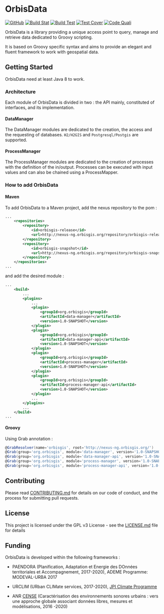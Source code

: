 
# OrbisData 
[![GitHub](https://img.shields.io/github/license/orbisgis/orbisdata.svg)](https://github.com/orbisgis/orbisdata/blob/master/docs/LICENSE) 
[![Build Stat](https://img.shields.io/jenkins/s/http/jenkins-ng.orbisgis.org/job/orbisdata.svg)](http://jenkins-ng.orbisgis.org/job/orbisdata) 
[![Build Test](https://img.shields.io/jenkins/t/http/jenkins-ng.orbisgis.org/job/orbisdata.svg)](https://jenkins-ng.orbisgis.org/job/orbisdata/test_results_analyzer/) 
[![Test Cover](https://img.shields.io/jenkins/j/http/jenkins-ng.orbisgis.org/job/orbisdata.svg)](https://jenkins-ng.orbisgis.org/job/orbisdata/jacoco/)
[![Code Quali](https://img.shields.io/codeclimate/maintainability/orbisgis/orbisdata.svg)](https://codeclimate.com/github/orbisgis/orbisdata)

OrbisData is a library providing a unique access point to query, manage and retrieve data dedicated to Groovy scripting.


It is based on Groovy specific syntax and aims to provide an elegant and 
fluent framework to work with geospatial data.

## Getting Started

OrbisData need at least Java 8 to work.

### Architecture

Each module of OrbisData is divided in two : the API mainly, constituted 
of interfaces, and its implementation.

#### DataManager

The DataManager modules are dedicated to the creation, the access and the 
requesting of databases.
`H2/H2GIS` and `Postgresql/Postgis` are supported.

#### ProcessManager

The ProcessManager modules are dedicated to the creation of processes 
with the definition of the in/output. Processes can be executed with 
input values and can also be chained using a ProcessMapper.

### How to add OrbisData

#### Maven

To add OrbisData to a Maven project, add the nexus repository to the pom : 
``` xml
...
    <repositories>
        <repository>
            <id>orbisgis-release</id>
            <url>http://nexus-ng.orbisgis.org/repository/orbisgis-release</url>
        </repository>
        <repository>
            <id>orbisgis-snapshot</id>
            <url>http://nexus-ng.orbisgis.org/repository/orbisgis-snapshot</url>
        </repository>
    </repositories>
...
```

and add the desired module :
``` xml
...
    <build>
        ...
        <plugins>
            ...
            <plugin>
                <groupId>org.orbisgis</groupId>
                <artifactId>data-manager</artifactId>
                <version>1.0-SNAPSHOT</version>
            </plugin>
            <plugin>
                <groupId>org.orbisgis</groupId>
                <artifactId>data-manager-api</artifactId>
                <version>1.0-SNAPSHOT</version>
            </plugin>
            <plugin>
                <groupId>org.orbisgis</groupId>
                <artifactId>process-manager</artifactId>
                <version>1.0-SNAPSHOT</version>
            </plugin>
            <plugin>
                <groupId>org.orbisgis</groupId>
                <artifactId>process-manager-api</artifactId>
                <version>1.0-SNAPSHOT</version>
            </plugin>
            ...
        </plugins>
        ...
    </build>
...
```

#### Groovy

Using Grab annotation :
``` groovy
@GrabResolver(name='orbisgis', root='http://nexus-ng.orbisgis.org/')
@Grab(group='org.orbisgis', module='data-manager', version='1.0-SNAPSHOT')
@Grab(group='org.orbisgis', module='data-manager-api', version='1.0-SNAPSHOT')
@Grab(group='org.orbisgis', module='process-manager', version='1.0-SNAPSHOT')
@Grab(group='org.orbisgis', module='process-manager-api', version='1.0-SNAPSHOT')
```


## Contributing

Please read [CONTRIBUTING.md](CONTRIBUTING.md) for details on our code 
of conduct, and the process for submitting pull requests.

## License

This project is licensed under the GPL v3 License - see the 
[LICENSE.md](LICENSE.md) file for details

##  Funding

OrbisData is developed within the following frameworks :


* PAENDORA (Planification, Adaptation et Energie des DOnnées
 territoriales et Accompagnement, 2017-2020), ADEME Programme: 
 MODEVAL-URBA 2017

* URCLIM  (URban CLIMate services, 2017-2020), 
[JPI Climate Programme](http://www.jpi-climate.eu/nl/25223460-URCLIM.html)

* ANR [CENSE](http://www.agence-nationale-recherche.fr/Projet-ANR-16-CE22-0012) 
(Caractérisation des environnements sonores urbains : vers une approche 
globale associant données libres, mesures et modélisations, 2016 -2020)

